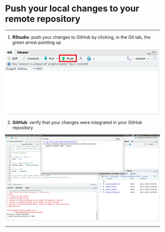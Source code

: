 # Push your local changes to your remote repository

***

1. **RStudio**: push your changes to GitHub by clicking, in the Git tab, the green arrow pointing up

![](./assets/push-rstudio.png)

2. **GitHub**: verify that your changes were integrated in your GitHub repository

![](./assets/push-github.png)

***
